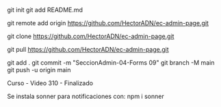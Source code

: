 


git init
git add README.md

git remote add origin https://github.com/HectorADN/ec-admin-page.git

git clone https://github.com/HectorADN/ec-admin-page.git

git pull https://github.com/HectorADN/ec-admin-page.git

git add .
git commit -m "SeccionAdmin-04-Forms 09"
git branch -M main
git push -u origin main


Curso - Video 310 - Finalizado


Se instala sonner para notificaciones con:
npm i sonner


